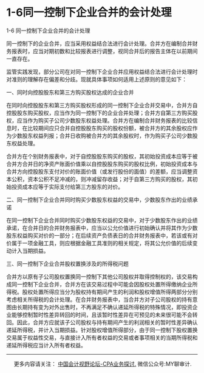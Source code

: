 ﻿1-6同一控制下企业合并的会计处理
=================

  

1-6 同一控制下企业合并的会计处理

同一控制下的企业合并，应当采用权益结合法进行会计处理。合并方在编制合并财务报表时，应当对期初数和比较报表进行调整，视同合并后的报告主体在以前期间一直存在。

监管实践发现，部分公司在对同一控制下企业合并应用权益结合法进行会计处理时对准则的理解存在偏差和分歧。现就具体事项如何适用上述原则的意见如下：

一、同时向控股股东和第三方购买股权达成的企业合并

在同时向控股股东和第三方购买股权形成的同一控制下企业合并交易中，合并方自控股股东购买股权，应当作为同一控制下的企业合并处理；合并方自第三方购买股权，应当作为购买子公司少数股东权益处理。合并方在编制合并财务报表的比较信息时，在比较期间应只合并自控股股东购买的股权份额，被合并方的其余股权应作为少数股东权益列报；合并日收购被合并方的其余股权时，作为购买子公司少数股东权益处理。

合并方在个别财务报表中，对于自控股股东购买的股权，其初始投资成本应等于被合并方合并日的净资产账面价值乘以自控股股东购买的股权比例，初始投资成本与合并方向控股股东支付对价的账面价值（或发行股份的面值）的差额，应当调整资本公积，资本公积不足冲减的，则冲减留存收益；对于自第三方购买的股权，其初始投资成本应等于实际支付给第三方股东的对价。

二、同一控制下企业合并同时购买少数股东权益的交易中，少数股东作出的业绩承诺

在同一控制下企业合并同时购买少数股东权益的交易中，对于少数股东作出的业绩承诺，在合并日的合并财务报表中，应当以公允价值进行初始确认并将其作为少数股东权益购买对价的一部分；在后续资产负债表日的合并财务报表中，若该或有对价属于一项金融工具，则应根据金融工具准则的相关规定，将其公允价值的后续变动计入当期损益。

三、同一控制下企业合并股权置换涉及的所得税问题

合并方以原有子公司股权置换同一控制下其他公司股权并取得控制权的，该交易构成同一控制下企业合并，合并方在该交易过程中可能会因股权处置所得缴纳企业所得税。股权处置所得应当分为股权持有期间产生的利润和股权增值所得两部分分别考虑相关所得税的会计处理。在合并财务报表中，当合并方对子公司股权的持有意图由长期持有变为对外出售时，不再满足不确认递延所得税的特殊情况，即投资企业能够控制暂时性差异转回的时间，且该暂时性差异在可预见的未来很可能不会转回。因此，合并方应就该子公司股权与持有期间产生的利润相关的暂时性差异确认递延所得税，并计入当期损益。针对股权增值所得部分，由于同一控制下股权置换交易属于权益性交易，与直接计入所有者权益的交易或者事项相关的当期所得税和递延所得税应当计入所有者权益。

* * *

     更多内容请关注： [中国会计视野论坛-CPA业务探讨.](https://bbs.esnai.com/thread-5354530-1-3.html) 微信公众号:MY聊审计.